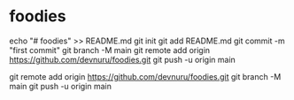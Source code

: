 # foodies
echo "# foodies" >> README.md
git init
git add README.md
git commit -m "first commit"
git branch -M main
git remote add origin https://github.com/devnuru/foodies.git
git push -u origin main


git remote add origin https://github.com/devnuru/foodies.git
git branch -M main
git push -u origin main
